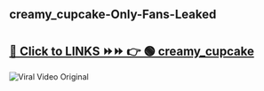 
 ## creamy_cupcake-Only-Fans-Leaked

# <h2><a href="https://clipsfans.com/creamy_cupcake&ref=git">🔗 Click to LINKS ⏩⏩ 👉 🟢 creamy_cupcake </a></h2>

<a href="https://clipsfans.com/creamy_cupcake&ref=git" rel="nofollow" data-target="animated-image.originalLink"><img src="https://i.ibb.co.com/xMMVF88/686577567.gif" alt="Viral Video Original" style="max-width: 100%; display: inline-block;" data-target="animated-image.originalImage"></a>
